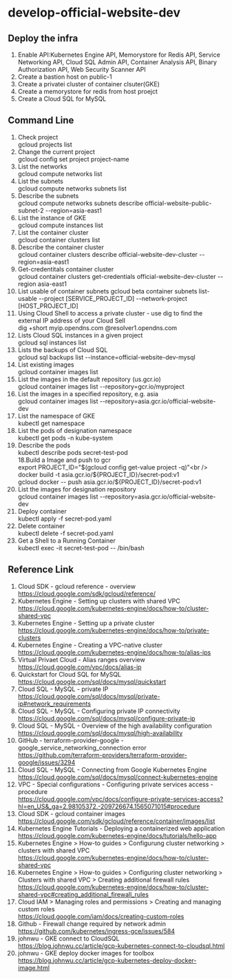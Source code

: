 # develop-official-website-dev
## Deploy the infra
1. Enable API:Kubernetes Engine API, Memorystore for Redis API, Service Networking API, Cloud SQL Admin API, Container Analysis API, Binary Authorization API, Web Security Scanner API<br />
2. Create a bastion host on public-1<br />
3. Create a privatei cluster of container clsuter(GKE)<br />
4. Create a memorystore for redis from host proejct<br />
5. Create a Cloud SQL for MySQL<br />

## Command Line
1. Check project<br />
gcloud projects list<br />
2. Change the current project<br />
gcloud config set project project-name<br />
3. List the networks<br />
gcloud compute networks list<br />
4. List the subnets<br />
gcloud compute networks subnets list<br />
5. Describe the subnets<br />
gcloud compute networks subnets describe official-website-public-subnet-2 --region=asia-east1<br />
6. List the instance of GKE<br />
gcloud compute instances list<br />
7. List the container cluster<br /> 
gcloud container clusters list<br />
8. Describe the container cluster<br />
gcloud container clusters describe official-website-dev-cluster --region=asia-east1<br />
9. Get-credentitals container cluster<br />
gcloud container clusters get-credentials official-website-dev-cluster --region asia-east1
10. List usable of container subnets
gcloud beta container subnets list-usable --project [SERVICE_PROJECT_ID] --network-project [HOST_PROJECT_ID]
11. Using Cloud Shell to access a private cluster - use dig to find the external IP address of your Cloud Sell<br />
dig +short myip.opendns.com @resolver1.opendns.com<br />
12. Lists Cloud SQL instances in a given project<br />
gcloud sql instances list<br />
13. Lists the backups of Cloud SQL<br />
gcloud sql backups list --instance=official-website-dev-mysql<br />
14. List existing images<br />
gcloud container images list<br />
15. List the images in the default repository (us.gcr.io)<br />
gcloud container images list --repository=gcr.io/myproject<br />
16. List the images in a specified repository, e.g. asia<br />
gcloud container images list --repository=asia.gcr.io/official-website-dev<br />
17. List the namespace of GKE<br />
kubectl get namespace<br />
18. List the pods of designation namespace<br /> 
kubectl get pods -n kube-system<br />
17. Describe the pods<br />
kubectl describe pods secret-test-pod<br />
18.Build a Image and push to gcr<br />
export PROJECT_ID="$(gcloud config get-value project -q)"<br />
docker build -t asia.gcr.io/${PROJECT_ID}/secret-pod:v1<br />
gcloud docker -- push asia.gcr.io/${PROJECT_ID}/secret-pod:v1<br />
19. List the images for designation repository<br />
gcloud container images list --repository=asia.gcr.io/official-website-dev<br />
20. Deploy container<br />
kubectl apply -f secret-pod.yaml<br />
21. Delete container<br />
kubectl delete -f secret-pod.yaml<br />
22. Get a Shell to a Running Container<br />
kubectl exec -it secret-test-pod -- /bin/bash<br />


## Reference Link
1. Cloud SDK - gcloud reference - overview
https://cloud.google.com/sdk/gcloud/reference/
2. Kubernetes Engine - Setting up clusters with shared VPC<br />
https://cloud.google.com/kubernetes-engine/docs/how-to/cluster-shared-vpc<br />
3. Kubernetes Engine - Setting up a private cluster<br />
https://cloud.google.com/kubernetes-engine/docs/how-to/private-clusters<br />
4. Kubernetes Engine - Creating a VPC-native cluster<br />
https://cloud.google.com/kubernetes-engine/docs/how-to/alias-ips<br />
5. Virtual Privaet Cloud - Alias ranges overview<br />
https://cloud.google.com/vpc/docs/alias-ip<br />
6. Quickstart for Cloud SQL for MySQL
https://cloud.google.com/sql/docs/mysql/quickstart
7. Cloud SQL - MySQL - private IP<br />
https://cloud.google.com/sql/docs/mysql/private-ip#network_requirements<br />
8. Cloud SQL - MySQL - Configuring private IP connectivity<br />
https://cloud.google.com/sql/docs/mysql/configure-private-ip<br />
9. Cloud SQL - MySQL - Overview of the high availability configuration<br />
https://cloud.google.com/sql/docs/mysql/high-availability<br />
10. GitHub - terraform-provider-google - google_service_networking_connection error<br />
https://github.com/terraform-providers/terraform-provider-google/issues/3294<br />
11. Cloud SQL - MySQL - Connecting from Google Kubernetes Engine<br />
https://cloud.google.com/sql/docs/mysql/connect-kubernetes-engine<br />
12. VPC - Special configurations - Configuring private services access - procedure<br />
https://cloud.google.com/vpc/docs/configure-private-services-access?hl=en_US&_ga=2.98105372.-209726674.1565071015#procedure<br />
13. Cloud SDK - gcloud container images<br />
https://cloud.google.com/sdk/gcloud/reference/container/images/list<br />
14. Kubernetes Engine Tutorials - Deploying a containerized web application<br />
https://cloud.google.com/kubernetes-engine/docs/tutorials/hello-app<br />
15. Kubernetes Engine > How-to guides > Configurung cluster networking > clusters with shared VPC<br />
https://cloud.google.com/kubernetes-engine/docs/how-to/cluster-shared-vpc<br />
16. Kubernetes Engine > How-to guides > Configuring cluster networking > Clusters with shared VPC > Creating additional firewall rules<br />
https://cloud.google.com/kubernetes-engine/docs/how-to/cluster-shared-vpc#creating_additional_firewall_rules<br />
17. Cloud IAM > Managing roles and permissions > Creating and managing custom roles<br />
https://cloud.google.com/iam/docs/creating-custom-roles<br />
18. Github - Firewall change required by network admin<br />
https://github.com/kubernetes/ingress-gce/issues/584<br />
19. johnwu - GKE connect to CloudSQL<br />
https://blog.johnwu.cc/article/gcp-kubernetes-connect-to-cloudsql.html<br />
20. johnwu - GKE deploy docker images for toolbox
https://blog.johnwu.cc/article/gcp-kubernetes-deploy-docker-image.html
